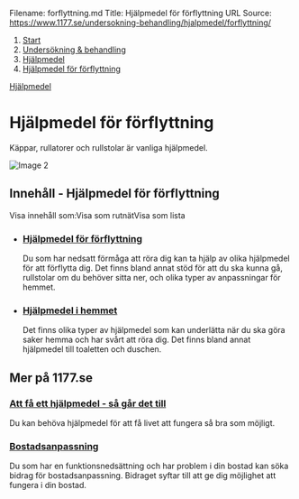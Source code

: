 Filename: forflyttning.md
Title: Hjälpmedel för förflyttning
URL Source: https://www.1177.se/undersokning-behandling/hjalpmedel/forflyttning/

1.  [Start](https://www.1177.se/)
2.  [Undersökning & behandling](https://www.1177.se/undersokning-behandling/)
3.  [Hjälpmedel](https://www.1177.se/undersokning-behandling/hjalpmedel/)
4.  [Hjälpmedel för förflyttning](https://www.1177.se/undersokning-behandling/hjalpmedel/forflyttning/)

[Hjälpmedel](https://www.1177.se/undersokning-behandling/hjalpmedel/)

Hjälpmedel för förflyttning
===========================

Käppar, rullatorer och rullstolar är vanliga hjälpmedel.

![Image 2](https://www.1177.se/globalassets/1177/nationell/media/fotografier/behandlingar-och-hjalpmedel/hjalpmedel/rorelse_rullstol.jpg?saved=2021-05-27+02:31)

Innehåll - Hjälpmedel för förflyttning
--------------------------------------

Visa innehåll som:Visa som rutnätVisa som lista

*   ### [Hjälpmedel för förflyttning](https://www.1177.se/undersokning-behandling/hjalpmedel/forflyttning/rorelsehjalpmedel/)
    
    Du som har nedsatt förmåga att röra dig kan ta hjälp av olika hjälpmedel för att förflytta dig. Det finns bland annat stöd för att du ska kunna gå, rullstolar om du behöver sitta ner, och olika typer av anpassningar för hemmet.
    
*   ### [Hjälpmedel i hemmet](https://www.1177.se/undersokning-behandling/hjalpmedel/forflyttning/hjalpmedel-i-hemmet/)
    
    Det finns olika typer av hjälpmedel som kan underlätta när du ska göra saker hemma och har svårt att röra dig. Det finns bland annat hjälpmedel till toaletten och duschen.
    

Mer på 1177.se
--------------

### [Att få ett hjälpmedel - så går det till](https://www.1177.se/undersokning-behandling/hjalpmedel/sa-far-du-ett-hjalpmedel/att-fa-ett-hjalpmedel/)

Du kan behöva hjälpmedel för att få livet att fungera så bra som möjligt.

### [Bostadsanpassning](https://www.1177.se/undersokning-behandling/hjalpmedel/sa-far-du-ett-hjalpmedel/bostadsanpassning/)

Du som har en funktionsnedsättning och har problem i din bostad kan söka bidrag för bostadsanpassning. Bidraget syftar till att ge dig möjlighet att fungera i din bostad.
